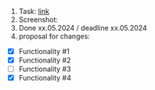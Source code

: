1. Task: [link](https://github.com/)
2. Screenshot:
3. Done xx.05.2024 / deadline xx.05.2024
4. proposal for changes:
  - [x] Functionality #1
  - [x] Functionality #2
  - [ ] Functionality #3 
  - [x] Functionality #4 
